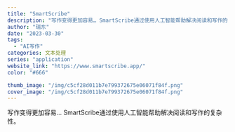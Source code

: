 ```yaml
---
title: "SmartScribe"
description: "写作变得更加容易… SmartScribe通过使用人工智能帮助解决阅读和写作的复杂性。"
author: "瑞东"
date: "2023-03-30"
tags:
  - "AI写作"
categories: 文本处理
series: "application"
website_link: "https://www.smartscribe.app/"
color: "#666"

thumb_image: "/img/c5cf28d011b7e799372675e06071f84f.png"
cover_image: "/img/c5cf28d011b7e799372675e06071f84f.png"
---
```


写作变得更加容易… SmartScribe通过使用人工智能帮助解决阅读和写作的复杂性。